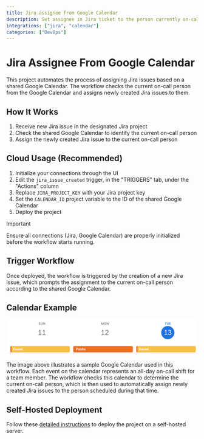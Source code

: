 ```yaml
---
title: Jira assignee from Google Calendar
description: Set assignee in Jira ticket to the person currently on-call
integrations: ["jira", "calendar"]
categories: ["DevOps"]
---
```


# Jira Assignee From Google Calendar

This project automates the process of assigning Jira issues based on a shared Google Calendar. The workflow checks the current on-call person from the Google Calendar and assigns newly created Jira issues to them.

## How It Works

1. Receive new Jira issue in the designated Jira project
2. Check the shared Google Calendar to identify the current on-call person
3. Assign the newly created Jira issue to the current on-call person

## Cloud Usage (Recommended)

1. Initialize your connections through the UI
2. Edit the `jira_issue_created` trigger, in the "TRIGGERS" tab, under the "Actions" column
3. Replace `JIRA_PROJECT_KEY` with your Jira project key
4. Set the `CALENDAR_ID` project variable to the ID of the shared Google Calendar
5. Deploy the project

> [!IMPORTANT]
> Ensure all connections (Jira, Google Calendar) are properly initialized before the workflow starts running.

## Trigger Workflow

Once deployed, the workflow is triggered by the creation of a new Jira issue, which prompts the assignment to the current on-call person according to the shared Google Calendar.

## Calendar Example

![Calendar Example](./images/calendar_example.png)

The image above illustrates a sample Google Calendar used in this workflow. Each event on the calendar represents an all-day on-call shift for a team member. The workflow checks this calendar to determine the current on-call person, which is then used to automatically assign newly created Jira issues to the person scheduled during that time.

## Self-Hosted Deployment

Follow these [detailed instructions](https://docs.autokitteh.com/get_started/deployment) to deploy the project on a self-hosted server.
